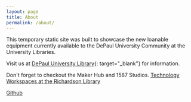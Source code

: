 ```yaml
---
layout: page
title: About
permalink: /about/
---
```

This temporary static site was built to showcase the new loanable equipment currently available to the DePaul University Community at the University Libraries. 

Visit us at  [DePaul University Library](https://library.depaul.edu/Pages/default.aspx){: target="_blank"} for information.

Don't forget to checkout the Maker Hub and 1587 Studios. 
[Technology Workspaces at the Richardson Library](https://library.depaul.edu/technology/spaces/Pages/default.aspx)

<a  class="github-button"  href="https://github.com/ahummons" aria-label="Star ahummons on GitHub">Github</a>

<script  async  defer  src="https://buttons.github.io/buttons.js"></script>
